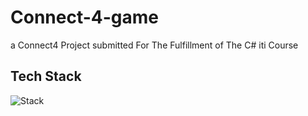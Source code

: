 # Connect-4-game
a Connect4 Project submitted For The Fulfillment of The C# iti Course


## Tech Stack

![Stack](https://jacobajk.github.io/images/windowsform.jpg)
